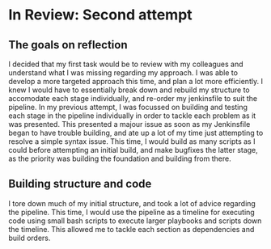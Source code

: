 # In Review: Second attempt

## The goals on reflection

I decided that my first task would be to review with my colleagues and understand what I was missing regarding my approach. I was able to develop a more targeted approach this time, and plan a lot more efficiently. I knew I would have to essentially break down and rebuild my structure to accomodate each stage individually, and re-order my jenkinsfile to suit the pipeline. In my previous attempt, I was focussed on building and testing each stage in the pipeline individually in order to tackle each problem as it was presented. This presented a majour issue as soon as my Jenkinsfile began to have trouble building, and ate up a lot of my time just attempting to resolve a simple syntax issue. This time, I would build as many scripts as I could before attempting an initial build, and make bugfixes the latter stage, as the priority was building the foundation and building from there.

## Building structure and code

I tore down much of my initial structure, and took a lot of advice regarding the pipeline. This time, I would use the pipeline as a timeline for executing code using small bash scripts to execute larger playbooks and scripts down the timeline. This allowed me to tackle each section as dependencies and build orders. 
